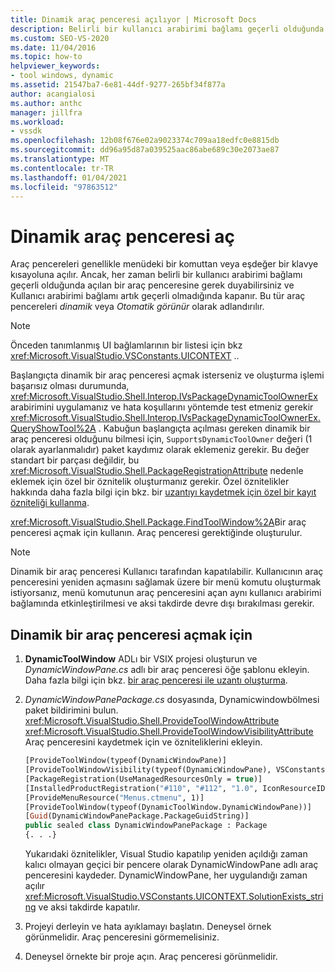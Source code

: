 ```yaml
---
title: Dinamik araç penceresi açılıyor | Microsoft Docs
description: Belirli bir kullanıcı arabirimi bağlamı geçerli olduğunda açılan dinamik araç pencereleri hakkında bilgi edinin ve Kullanıcı arabirimi bağlamı artık geçerli olmadığında kapanır.
ms.custom: SEO-VS-2020
ms.date: 11/04/2016
ms.topic: how-to
helpviewer_keywords:
- tool windows, dynamic
ms.assetid: 21547ba7-6e81-44df-9277-265bf34f877a
author: acangialosi
ms.author: anthc
manager: jillfra
ms.workload:
- vssdk
ms.openlocfilehash: 12b08f676e02a9023374c709aa18edfc0e8815db
ms.sourcegitcommit: dd96a95d87a039525aac86abe689c30e2073ae87
ms.translationtype: MT
ms.contentlocale: tr-TR
ms.lasthandoff: 01/04/2021
ms.locfileid: "97863512"
---
```

# <a name="open-a-dynamic-tool-window"></a>Dinamik araç penceresi aç
Araç pencereleri genellikle menüdeki bir komuttan veya eşdeğer bir klavye kısayoluna açılır. Ancak, her zaman belirli bir kullanıcı arabirimi bağlamı geçerli olduğunda açılan bir araç penceresine gerek duyabilirsiniz ve Kullanıcı arabirimi bağlamı artık geçerli olmadığında kapanır. Bu tür araç pencereleri *dinamik* veya *Otomatik görünür* olarak adlandırılır.

> [!NOTE]
> Önceden tanımlanmış UI bağlamlarının bir listesi için bkz <xref:Microsoft.VisualStudio.VSConstants.UICONTEXT> ..

 Başlangıçta dinamik bir araç penceresi açmak isterseniz ve oluşturma işlemi başarısız olması durumunda, <xref:Microsoft.VisualStudio.Shell.Interop.IVsPackageDynamicToolOwnerEx> arabirimini uygulamanız ve hata koşullarını yöntemde test etmeniz gerekir <xref:Microsoft.VisualStudio.Shell.Interop.IVsPackageDynamicToolOwnerEx.QueryShowTool%2A> . Kabuğun başlangıçta açılması gereken dinamik bir araç penceresi olduğunu bilmesi için, `SupportsDynamicToolOwner` değeri (1 olarak ayarlanmalıdır) paket kaydımız olarak eklemeniz gerekir. Bu değer standart bir parçası değildir, bu <xref:Microsoft.VisualStudio.Shell.PackageRegistrationAttribute> nedenle eklemek için özel bir öznitelik oluşturmanız gerekir. Özel öznitelikler hakkında daha fazla bilgi için bkz. bir [uzantıyı kaydetmek için özel bir kayıt özniteliği kullanma](../extensibility/registering-and-unregistering-vspackages.md#using-a-custom-registration-attribute-to-register-an-extension).

 <xref:Microsoft.VisualStudio.Shell.Package.FindToolWindow%2A>Bir araç penceresi açmak için kullanın. Araç penceresi gerektiğinde oluşturulur.

> [!NOTE]
> Dinamik bir araç penceresi Kullanıcı tarafından kapatılabilir. Kullanıcının araç penceresini yeniden açmasını sağlamak üzere bir menü komutu oluşturmak istiyorsanız, menü komutunun araç penceresini açan aynı kullanıcı arabirimi bağlamında etkinleştirilmesi ve aksi takdirde devre dışı bırakılması gerekir.

## <a name="to-open-a-dynamic-tool-window"></a>Dinamik bir araç penceresi açmak için

1. **DynamicToolWindow** ADLı bir VSIX projesi oluşturun ve *DynamicWindowPane.cs* adlı bir araç penceresi öğe şablonu ekleyin. Daha fazla bilgi için bkz. [bir araç penceresi ile uzantı oluşturma](../extensibility/creating-an-extension-with-a-tool-window.md).

2. *DynamicWindowPanePackage.cs* dosyasında, Dynamicwindowbölmesi paket bildirimini bulun. <xref:Microsoft.VisualStudio.Shell.ProvideToolWindowAttribute> <xref:Microsoft.VisualStudio.Shell.ProvideToolWindowVisibilityAttribute> Araç penceresini kaydetmek için ve özniteliklerini ekleyin.

    ```vb
    [ProvideToolWindow(typeof(DynamicWindowPane)]
    [ProvideToolWindowVisibility(typeof(DynamicWindowPane), VSConstants.UICONTEXT.SolutionExists_string)]
    [PackageRegistration(UseManagedResourcesOnly = true)]
    [InstalledProductRegistration("#110", "#112", "1.0", IconResourceID = 400)] // Info on this package for Help/About
    [ProvideMenuResource("Menus.ctmenu", 1)]
    [ProvideToolWindow(typeof(DynamicToolWindow.DynamicWindowPane))]
    [Guid(DynamicWindowPanePackage.PackageGuidString)]
    public sealed class DynamicWindowPanePackage : Package
    {. . .}
    ```

     Yukarıdaki öznitelikler, Visual Studio kapatılıp yeniden açıldığı zaman kalıcı olmayan geçici bir pencere olarak DynamicWindowPane adlı araç penceresini kaydeder. DynamicWindowPane, her uygulandığı zaman açılır <xref:Microsoft.VisualStudio.VSConstants.UICONTEXT.SolutionExists_string> ve aksi takdirde kapatılır.

3. Projeyi derleyin ve hata ayıklamayı başlatın. Deneysel örnek görünmelidir. Araç penceresini görmemelisiniz.

4. Deneysel örnekte bir proje açın. Araç penceresi görünmelidir.
